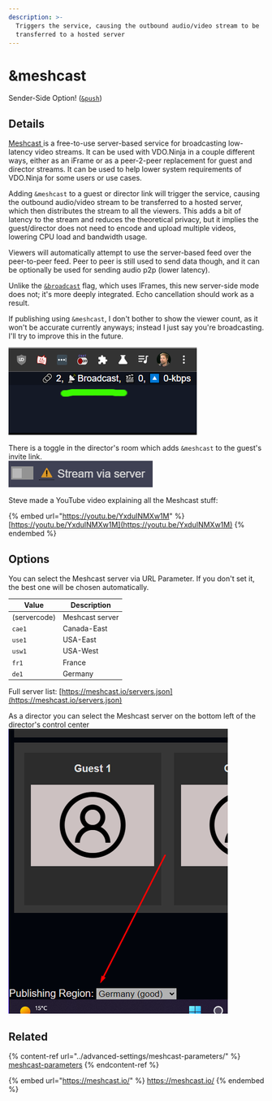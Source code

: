 ```yaml
---
description: >-
  Triggers the service, causing the outbound audio/video stream to be
  transferred to a hosted server
---
```


# \&meshcast

Sender-Side Option! ([`&push`](../source-settings/push.md))

## Details

[Meshcast ](https://meshcast.io/)is a free-to-use server-based service for broadcasting low-latency video streams. It can be used with VDO.Ninja in a couple different ways, either as an iFrame or as a peer-2-peer replacement for guest and director streams. It can be used to help lower system requirements of VDO.Ninja for some users or use cases.

Adding `&meshcast` to a guest or director link will trigger the service, causing the outbound audio/video stream to be transferred to a hosted server, which then distributes the stream to all the viewers. This adds a bit of latency to the stream and reduces the theoretical privacy, but it implies the guest/director does not need to encode and upload multiple videos, lowering CPU load and bandwidth usage.

Viewers will automatically attempt to use the server-based feed over the peer-to-peer feed. Peer to peer is still used to send data though, and it can be optionally be used for sending audio p2p (lower latency).

Unlike the [`&broadcast`](../advanced-settings/view-parameters/broadcast.md) flag, which uses IFrames, this new server-side mode does not; it's more deeply integrated. Echo cancellation should work as a result.

If publishing using `&meshcast`, I don't bother to show the viewer count, as it won't be accurate currently anyways; instead I just say you're broadcasting. I'll try to improve this in the future.

![](<../.gitbook/assets/image (93) (1) (1) (1).png>)

There is a toggle in the director's room which adds `&meshcast` to the guest's invite link.\
![](<../.gitbook/assets/image (105) (1).png>)

Steve made a YouTube video explaining all the Meshcast stuff:

{% embed url="https://youtu.be/YxduINMXw1M" %}
[https://youtu.be/YxduINMXw1M](https://youtu.be/YxduINMXw1M)
{% endembed %}

## Options

You can select the Meshcast server via URL Parameter. If you don't set it, the best one will be chosen automatically.

| Value        | Description     |
| ------------ | --------------- |
| (servercode) | Meshcast server |
| `cae1`       | Canada-East     |
| `use1`       | USA-East        |
| `usw1`       | USA-West        |
| `fr1`        | France          |
| `de1`        | Germany         |

Full server list: [https://meshcast.io/servers.json](https://meshcast.io/servers.json)

As a director you can select the Meshcast server on the bottom left of the director's control center\
![](<../.gitbook/assets/image (2) (3).png>)

## Related

{% content-ref url="../advanced-settings/meshcast-parameters/" %}
[meshcast-parameters](../advanced-settings/meshcast-parameters/)
{% endcontent-ref %}

{% embed url="https://meshcast.io/" %}
https://meshcast.io/
{% endembed %}
